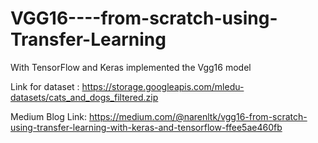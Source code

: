 # VGG16----from-scratch-using-Transfer-Learning
With TensorFlow and Keras implemented the Vgg16 model 

Link for dataset : https://storage.googleapis.com/mledu-datasets/cats_and_dogs_filtered.zip

Medium Blog Link: https://medium.com/@narenltk/vgg16-from-scratch-using-transfer-learning-with-keras-and-tensorflow-ffee5ae460fb
